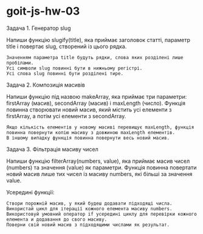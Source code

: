 # goit-js-hw-03

Задача 1. Генератор slug

Напиши функцію slugify(title), яка приймає заголовок статті, параметр title і
повертає slug, створений із цього рядка.

    Значенням параметра title будуть рядки, слова яких розділені лише пробілами.
    Усі символи slug повинні бути в нижньому регістрі.
    Усі слова slug повинні бути розділені тире.

Задача 2. Композиція масивів

Напиши функцію під назвою makeArray, яка приймає три параметри: firstArray
(масив), secondArray (масив) і maxLength (число). Функція повинна створювати
новий масив, який містить усі елементи з firstArray, а потім усі елементи з
secondArray.

    Якщо кількість елементів у новому масиві перевищує maxLength, функція повинна повернути копію масиву з довжиною maxLength елементів.
    В іншому випадку функція повинна повернути весь новий масив.

Задача 3. Фільтрація масиву чисел

Напиши функцію filterArray(numbers, value), яка приймає масив чисел (numbers) та
значення (value) як параметри. Функція повинна повертати новий масив лише тих
чисел із масиву numbers, які більші за значення value.

Усередині функції:

    Створи порожній масив, у який будеш додавати підходящі числа.
    Використай цикл для ітерації кожного елемента масиву numbers.
    Використовуй умовний оператор if усередині циклу для перевірки кожного елемента и додавання до свого масиву.
    Поверни свій новий масив з підходящими числами як результат.
